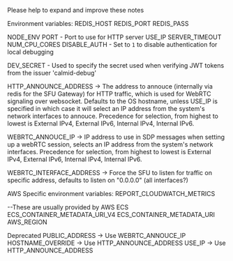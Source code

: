 Please help to expand and improve these notes



Environment variables:
REDIS_HOST
REDIS_PORT
REDIS_PASS

NODE_ENV
PORT - Port to use for HTTP server
USE_IP
SERVER_TIMEOUT
NUM_CPU_CORES
DISABLE_AUTH - Set to `1` to disable authentication for local debugging

DEV_SECRET - Used to specify the secret used when verifying JWT tokens from the issuer 'calmid-debug'

HTTP_ANNOUNCE_ADDRESS -> The address to annouce (internally via redis for the SFU Gateway) for HTTP traffic, which is used for WebRTC signaling over websocket.
Defaults to the OS hostname, unless USE_IP is specified in which case it will select an IP address from the system's network interfaces to annouce.
Precedence for selection, from highest to lowest is External IPv4, External IPv6, Internal IPv4, Internal IPv6.

WEBRTC_ANNOUCE_IP -> IP address to use in SDP messages when setting up a webRTC session, selects an IP address from the system's network interfaces.
Precedence for selection, from highest to lowest is External IPv4, External IPv6, Internal IPv4, Internal IPv6.

WEBRTC_INTERFACE_ADDRESS -> Force the SFU to listen for traffic on specific address, defaults to listen on "0.0.0.0" (all interfaces?)


AWS Specific environment variables:
REPORT_CLOUDWATCH_METRICS

--These are usually provided by AWS ECS
ECS_CONTAINER_METADATA_URI_V4
ECS_CONTAINER_METADATA_URI
AWS_REGION

Deprecated
PUBLIC_ADDRESS -> Use WEBRTC_ANNOUCE_IP
HOSTNAME_OVERRIDE -> Use HTTP_ANNOUNCE_ADDRESS
USE_IP -> Use HTTP_ANNOUNCE_ADDRESS